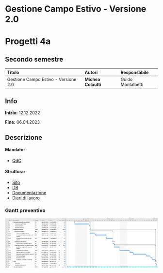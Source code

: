 # Gestione Campo Estivo - Versione 2.0
# Progetti 4a
## Secondo semestre
|Titolo             |Autori             |Responsabile               |
|:------------------|:------------------|:--------------------------|
| Gestione Campo Estivo - Versione 2.0   |<b>Michea Colautti |Guido Montalbetti|

## Info
**Inizio:** 12.12.2022

**Fine:** 06.04.2023

## Descrizione

#### Mandato:
- [QdC](<1_QdC/QdC SAMT 2022-2023 - Gestione Campo Estivo - Versione 2.0.pdf>)

#### Struttura:
- [Sito](<5_Sito o applicativo>)
- [DB](6_Database)
- [Documentazione](<3_Documentazione (word e pdf)>)
- [Diari di lavoro](4_Diari)

### Gantt preventivo 
![Gantt preventivo](<7_Allegati/1_Gantt Preventivo/Gantt preventivo - SAMT 2022-2023 - Gestione Campo Estivo - Versione 2.0.png>)




